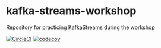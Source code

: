 # kafka-streams-workshop
Repository for practicing KafkaStreams during the workshop

[![CircleCI](https://circleci.com/gh/yuriytkach/kafka-streams-workshop/tree/master.svg?style=svg)](https://circleci.com/gh/yuriytkach/kafka-streams-workshop/tree/master) 
[![codecov](https://codecov.io/gh/yuriytkach/kafka-streams-workshop/branch/master/graph/badge.svg)](https://codecov.io/gh/yuriytkach/kafka-streams-workshop)
